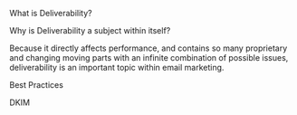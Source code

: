 What is Deliverability?

Why is Deliverability a subject within itself?

Because it directly affects performance, and contains so many proprietary and changing moving parts with an infinite combination of possible issues, deliverability is an important topic within email marketing.

Best Practices

DKIM


